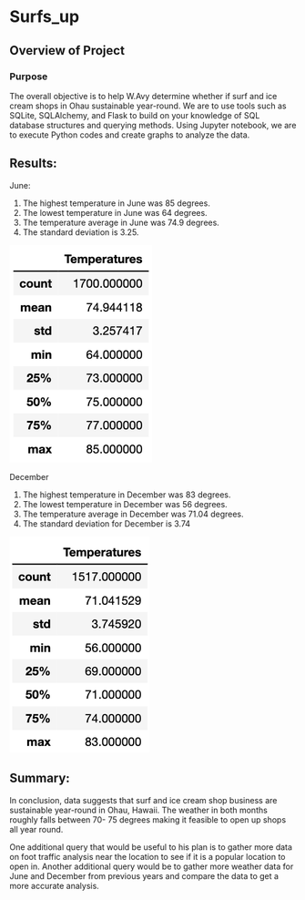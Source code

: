 # Surfs_up

## Overview of Project 

### Purpose

The overall objective is to help W.Avy determine whether if surf and ice cream shops in Ohau sustainable year-round. We are to use tools such as SQLite, SQLAlchemy, and Flask to build on your knowledge of SQL database structures and querying methods. Using Jupyter notebook, we are to execute Python codes and create graphs to analyze the data.

## Results: 

June:

1. The highest temperature in June was 85 degrees.
2. The lowest temperature in June was 64 degrees.
3. The temperature average in June was 74.9 degrees.
4. The standard deviation is 3.25.


![June_Stats](./Resources/June_Stats.png)


December

1. The highest temperature in December was 83 degrees.
2. The lowest temperature in December was 56 degrees. 
3. The temperature average in December was 71.04 degrees.
4. The standard deviation for December is 3.74

![December_Stats](./Resources/December_Stats.png)


## Summary:

In conclusion, data suggests that surf and ice cream shop business are sustainable year-round in Ohau, Hawaii. The weather in both months roughly falls between 70- 75 degrees making it feasible to open up shops all year round.

One additional query that would be useful to his plan is to gather more data on foot traffic analysis near the location to see if it is a popular location to open in. Another additional query would be to gather more weather data for June and December from previous years and compare the data to get a more accurate analysis.